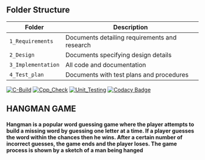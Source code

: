 ## Folder Structure
Folder             | Description
-------------------| -----------------------------------------
`1_Requirements`   | Documents detailing requirements and research
`2_Design`         | Documents specifying design details
`3_Implementation` | All code and documentation
`4_Test_plan`      | Documents with test plans and procedures


[![C-Build](https://github.com/ragasrikonakalla/Ltts_mini_project/actions/workflows/c-build.yml/badge.svg?branch=master)](https://github.com/ragasrikonakalla/Ltts_mini_project/actions/workflows/c-build.yml)                 [![Cpp_Check](https://github.com/ragasrikonakalla/Ltts_mini_project/actions/workflows/cpp_check.yml/badge.svg)](https://github.com/ragasrikonakalla/Ltts_mini_project/actions/workflows/cpp_check.yml)      [![Unit_Testing](https://github.com/ragasrikonakalla/Ltts_mini_project/actions/workflows/unit_test.yml/badge.svg)](https://github.com/ragasrikonakalla/Ltts_mini_project/actions/workflows/unit_test.yml)       [![Codacy Badge](https://app.codacy.com/project/badge/Grade/1be6d107dabc4da9816279f0e50d9f87)](https://www.codacy.com/gh/ragasrikonakalla/Ltts_mini_project/dashboard?utm_source=github.com&amp;utm_medium=referral&amp;utm_content=ragasrikonakalla/Ltts_mini_project&amp;utm_campaign=Badge_Grade)

## HANGMAN GAME  
#### Hangman is a popular word guessing game where the player attempts to build a missing word by guessing one letter at a time. If a player guesses the word within the chances then he wins.   After a certain number of incorrect guesses, the game ends and the player loses. The game process is shown by a sketch of a man being hanged    

